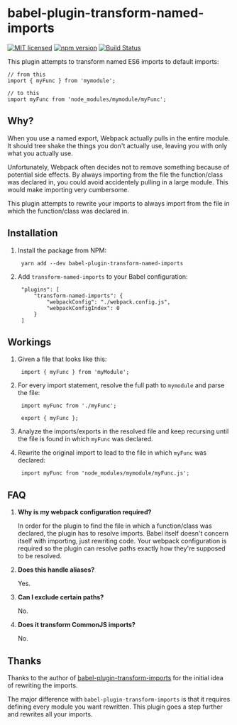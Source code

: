 # babel-plugin-transform-named-imports

[![MIT licensed](https://img.shields.io/badge/license-MIT-blue.svg)](https://raw.githubusercontent.com/hyperium/hyper/master/LICENSE)
[![npm version](https://badge.fury.io/js/%40sector-labs%2Fbabel-plugin-transform-named-imports.svg)](https://badge.fury.io/js/%40sector-labs%2Fbabel-plugin-transform-named-imports)
[![Build Status](https://scrutinizer-ci.com/g/SectorLabs/babel-plugin-transform-named-imports/badges/build.png?b=master)](https://scrutinizer-ci.com/g/SectorLabs/babel-plugin-transform-named-imports/build-status/master)

This plugin attempts to transform named ES6 imports to default imports:

    // from this
    import { myFunc } from 'mymodule';

    // to this
    import myFunc from 'node_modules/mymodule/myFunc';

## Why?
When you use a named export, Webpack actually pulls in the entire module. It should tree shake the things you don't actually use, leaving you with only what you actually use.

Unfortunately, Webpack often decides not to remove something because of potential side effects. By always importing from the file the function/class was declared in, you could avoid accidentely pulling in a large module. This would make importing very cumbersome.

This plugin attempts to rewrite your imports to always import from the file in which the function/class was declared in.

## Installation
1. Install the package from NPM:

        yarn add --dev babel-plugin-transform-named-imports

2. Add `transform-named-imports` to your Babel configuration:

        "plugins": [
            "transform-named-imports": {
                "webpackConfig": "./webpack.config.js",
                "webpackConfigIndex": 0
            }
        ]

## Workings
1. Given a file that looks like this:

        import { myFunc } from 'myModule';

1. For every import statement, resolve the full path to `mymodule` and parse the file:

        import myFunc from './myFunc';

        export { myFunc };

2. Analyze the imports/exports in the resolved file and keep recursing until the file is found in which `myFunc` was declared.

3. Rewrite the original import to lead to the file in which `myFunc` was declared:

        import myFunc from 'node_modules/mymodule/myFunc.js';

## FAQ
1. **Why is my webpack configuration required?**

    In order for the plugin to find the file in which a function/class was declared, the plugin has to resolve imports. Babel itself doesn't concern itself with importing, just rewriting code. Your webpack configuration is required so the plugin can resolve paths exactly how they're supposed to be resolved.

2. **Does this handle aliases?**

    Yes.

3. **Can I exclude certain paths?**

    No.

4. **Does it transform CommonJS imports?**

    No.

## Thanks
Thanks to the author of [babel-plugin-transform-imports](https://www.npmjs.com/package/babel-plugin-transform-imports) for the initial idea of rewriting the imports.

The major difference with `babel-plugin-transform-imports` is that it requires defining every module you want rewritten. This plugin goes a step further and rewrites all your imports.
